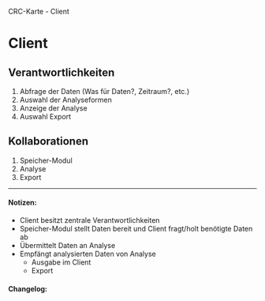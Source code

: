CRC-Karte - Client

# Client
## Verantwortlichkeiten
<!-- Wissen, welches verwaltet und angeboten wird, Aktion die angeboten werden, öffentliche Leistung -->
<!-- "Walkthrough" -> Szenarien zur Anwendung des Systems -->
<!-- Nichts, was eine andere Klasse machen könnte -->
<!-- Die Sachen die die Klasse macht -> keiner anderen Klasse geben -->
<!-- zentrale Verantwortlichkeiten vs verteilt -->
1. Abfrage der Daten (Was für Daten?, Zeitraum?, etc.)  
2. Auswahl der Analyseformen
3. Anzeige der Analyse  
4. Auswahl Export

## Kollaborationen
<!-- Kann die Klasse die Verantwortlichkeiten selbstädnig erfüllen? Was benötigt sie von welcher Klasse? -->
<!-- Was weiß die Klasse? Welche anderen Klassen benötigen die Informationen? -->
1. Speicher-Modul
2. Analyse
3. Export

---
#### Notizen:
<!-- Hier Notizen zum Denkprozess, Hintergrundgedanken, Klarstellungen hinzufügen  -->
- Client besitzt zentrale Verantwortlichkeiten
- Speicher-Modul stellt Daten bereit und Client fragt/holt benötigte Daten ab
- Übermittelt Daten an Analyse
- Empfängt analysierten Daten von Analyse
	- Ausgabe im Client
	- Export


#### Changelog:
<!-- Hier eventuelle Abänderungen dokumentieren -->
